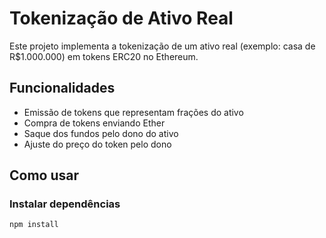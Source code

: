 # Tokenização de Ativo Real

Este projeto implementa a tokenização de um ativo real (exemplo: casa de R$1.000.000) em tokens ERC20 no Ethereum.

## Funcionalidades

- Emissão de tokens que representam frações do ativo
- Compra de tokens enviando Ether
- Saque dos fundos pelo dono do ativo
- Ajuste do preço do token pelo dono

## Como usar

### Instalar dependências

```bash
npm install
